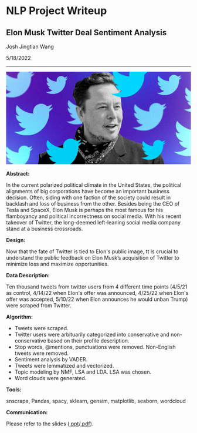 # NLP Project Writeup

## Elon Musk Twitter Deal Sentiment Analysis

Josh Jingtian Wang

5/18/2022

---

![elon](./images/elon_twitter.jpg)

__Abstract:__

In the current polarized political climate in the United States, the political alignments of big corporations have become an important business decision. Often, siding with one faction of the society could result in backlash and loss of business from the other.
Besides being the CEO of Tesla and SpaceX, Elon Musk is perhaps the most famous for his flamboyancy and political incorrectness on social media. With his recent takeover of Twitter, the long-deemed left-leaning social media company stand at a business crossroads. 

__Design:__

Now that the fate of Twitter is tied to Elon's public image, tt is crucial to understand the public feedback on Elon Musk’s acquisition of Twitter to minimize loss and maximize opportunities.

__Data Description:__

Ten thousand tweets from twitter users from 4 different time points (4/5/21 as control, 4/14/22 when Elon's offer was announced, 4/25/22 when Elon's offer was accepted, 5/10/22 when Elon announces he would unban Trump) were scraped from Twitter.

__Algorithm:__

- Tweets were scraped.
- Twitter users were arbituarily categorized into conservative and non-conservative based on their profile description.
- Stop words, @mentions, punctuations were removed. Non-English tweets were removed.
- Sentiment analysis by VADER.
- Tweets were lemmatized and vectorized.
- Topic modeling by NMF, LSA and LDA. LSA was chosen.
- Word clouds were generated.

__Tools:__

snscrape, Pandas, spacy, sklearn, gensim, matplotlib, seaborn, wordcloud

__Communication:__

Please refer to the slides ([.ppt](./presentation_josh_wang.pptx)/[.pdf](./presentation_josh_wang.pdf)).






